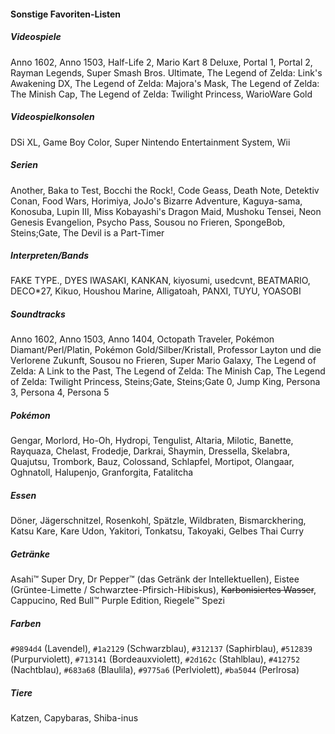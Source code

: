 #### Sonstige Favoriten-Listen

##### Videospiele

Anno 1602, Anno 1503, Half-Life 2, Mario Kart 8 Deluxe, Portal 1, Portal 2, Rayman Legends, Super Smash Bros. Ultimate, The Legend of Zelda: Link's Awakening DX, The Legend of Zelda: Majora's Mask, The Legend of Zelda: The Minish Cap, The Legend of Zelda: Twilight Princess, WarioWare Gold

##### Videospielkonsolen

DSi XL, Game Boy Color, Super Nintendo Entertainment System, Wii

##### Serien

Another, Baka to Test, Bocchi the Rock!, Code Geass, Death Note, Detektiv Conan, Food Wars, Horimiya, JoJo's Bizarre Adventure, Kaguya-sama, Konosuba, Lupin III, Miss Kobayashi's Dragon Maid, Mushoku Tensei, Neon Genesis Evangelion, Psycho Pass, Sousou no Frieren, SpongeBob, Steins;Gate, The Devil is a Part-Timer

<!--##### Filme

Chihiros Reise ins Zauberland, Das Wandelnde Schloss, Demon Slayer: Mugen Train, Detektiv Conan Film 1: Der Tickende Wolkenkratzer, Detektiv Conan Film 27: Das 1-Million-Dollar-Pentagramm, Mein Nachbar Totoro, Prinzessin Mononoke, Professor Layton und die Ewige Diva, The End of Evangelion, Your Name.-->

##### Interpreten/Bands

FAKE TYPE., DYES IWASAKI, KANKAN, kiyosumi, usedcvnt, BEATMARIO, DECO*27, Kikuo, Houshou Marine, Alligatoah, PANXI, TUYU, YOASOBI 

##### Soundtracks

Anno 1602, Anno 1503, Anno 1404, Octopath Traveler, Pokémon Diamant/Perl/Platin, Pokémon Gold/Silber/Kristall, Professor Layton und die Verlorene Zukunft, Sousou no Frieren, Super Mario Galaxy, The Legend of Zelda: A Link to the Past, The Legend of Zelda: The Minish Cap, The Legend of Zelda: Twilight Princess, Steins;Gate, Steins;Gate 0, Jump King, Persona 3, Persona 4, Persona 5

##### Pokémon

Gengar, Morlord, Ho-Oh, Hydropi, Tengulist, Altaria, Milotic, Banette, Rayquaza, Chelast, Frodedje, Darkrai, Shaymin, Dressella, Skelabra, Quajutsu, Trombork, Bauz, Colossand, Schlapfel, Mortipot, Olangaar, Oghnatoll, Halupenjo, Granforgita, Fatalitcha

##### Essen

Döner, Jägerschnitzel, Rosenkohl, Spätzle, Wildbraten, Bismarckhering, Katsu Kare, Kare Udon, Yakitori, Tonkatsu, Takoyaki, Gelbes Thai Curry

##### Getränke

Asahi™ Super Dry, Dr Pepper™ (das Getränk der Intellektuellen), Eistee (Grüntee-Limette / Schwarztee-Pfirsich-Hibiskus), <s>Karbonisiertes Wasser</s>, Cappucino, Red Bull™ Purple Edition, Riegele™ Spezi

##### Farben

`#9894d4` (Lavendel), `#1a2129` (Schwarzblau), `#312137` (Saphirblau), `#512839` (Purpurviolett), `#713141` (Bordeauxviolett), `#2d162c` (Stahlblau), `#412752` (Nachtblau), `#683a68` (Blaulila), `#9775a6` (Perlviolett), `#ba5044` (Perlrosa)

##### Tiere

Katzen, Capybaras, Shiba-inus
